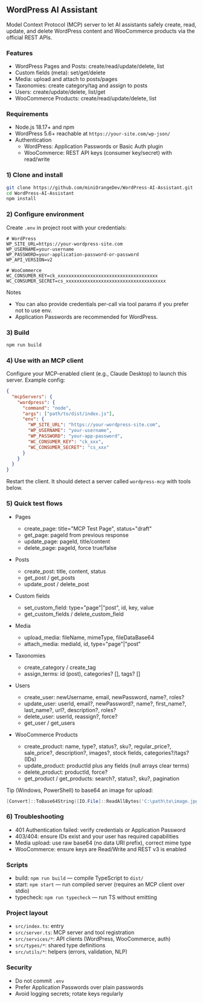 ## WordPress AI Assistant

Model Context Protocol (MCP) server to let AI assistants safely create, read, update, and delete WordPress content and WooCommerce products via the official REST APIs.

### Features
- WordPress Pages and Posts: create/read/update/delete, list
- Custom fields (meta): set/get/delete
- Media: upload and attach to posts/pages
- Taxonomies: create category/tag and assign to posts
- Users: create/update/delete, list/get
- WooCommerce Products: create/read/update/delete, list

### Requirements
- Node.js 18.17+ and npm
- WordPress 5.6+ reachable at `https://your-site.com/wp-json/`
- Authentication
  - WordPress: Application Passwords or Basic Auth plugin
  - WooCommerce: REST API keys (consumer key/secret) with read/write

### 1) Clone and install
```bash
git clone https://github.com/miniOrangeDev/WordPress-AI-Assistant.git
cd WordPress-AI-Assistant
npm install
```

### 2) Configure environment
Create `.env` in project root with your credentials:
```env
# WordPress
WP_SITE_URL=https://your-wordpress-site.com
WP_USERNAME=your-username
WP_PASSWORD=your-application-password-or-password
WP_API_VERSION=v2

# WooCommerce
WC_CONSUMER_KEY=ck_xxxxxxxxxxxxxxxxxxxxxxxxxxxxxxxxxxxxx
WC_CONSUMER_SECRET=cs_xxxxxxxxxxxxxxxxxxxxxxxxxxxxxxxxxxxxx
```

Notes
- You can also provide credentials per-call via tool params if you prefer not to use env.
- Application Passwords are recommended for WordPress.

### 3) Build
```bash
npm run build
```

### 4) Use with an MCP client
Configure your MCP-enabled client (e.g., Claude Desktop) to launch this server. Example config:
```json
{
  "mcpServers": {
    "wordpress": {
      "command": "node",
      "args": ["path/to/dist/index.js"],
      "env": {
        "WP_SITE_URL": "https://your-wordpress-site.com",
        "WP_USERNAME": "your-username",
        "WP_PASSWORD": "your-app-password",
        "WC_CONSUMER_KEY": "ck_xxx",
        "WC_CONSUMER_SECRET": "cs_xxx"
      }
    }
  }
}
```
Restart the client. It should detect a server called `wordpress-mcp` with tools below.

### 5) Quick test flows
- Pages
  - create_page: title="MCP Test Page", status="draft"
  - get_page: pageId from previous response
  - update_page: pageId, title/content
  - delete_page: pageId, force true/false

- Posts
  - create_post: title, content, status
  - get_post / get_posts
  - update_post / delete_post

- Custom fields
  - set_custom_field: type="page"|"post", id, key, value
  - get_custom_fields / delete_custom_field

- Media
  - upload_media: fileName, mimeType, fileDataBase64
  - attach_media: mediaId, id, type="page"|"post"

- Taxonomies
  - create_category / create_tag
  - assign_terms: id (post), categories? [], tags? []

- Users
  - create_user: newUsername, email, newPassword, name?, roles?
  - update_user: userId, email?, newPassword?, name?, first_name?, last_name?, url?, description?, roles?
  - delete_user: userId, reassign?, force?
  - get_user / get_users

- WooCommerce Products
  - create_product: name, type?, status?, sku?, regular_price?, sale_price?, description?, images?, stock fields, categories?/tags? (IDs)
  - update_product: productId plus any fields (null arrays clear terms)
  - delete_product: productId, force?
  - get_product / get_products: search?, status?, sku?, pagination

Tip (Windows, PowerShell) to base64 an image for upload:
```powershell
[Convert]::ToBase64String([IO.File]::ReadAllBytes('C:\path\to\image.jpg'))
```

### 6) Troubleshooting
- 401 Authentication failed: verify credentials or Application Password
- 403/404: ensure IDs exist and your user has required capabilities
- Media upload: use raw base64 (no data URI prefix), correct mime type
- WooCommerce: ensure keys are Read/Write and REST v3 is enabled

### Scripts
- build: `npm run build` — compile TypeScript to `dist/`
- start: `npm start` — run compiled server (requires an MCP client over stdio)
- typecheck: `npm run typecheck` — run TS without emitting

### Project layout
- `src/index.ts`: entry
- `src/server.ts`: MCP server and tool registration
- `src/services/*`: API clients (WordPress, WooCommerce, auth)
- `src/types/*`: shared type definitions
- `src/utils/*`: helpers (errors, validation, NLP)

### Security
- Do not commit `.env`
- Prefer Application Passwords over plain passwords
- Avoid logging secrets; rotate keys regularly


